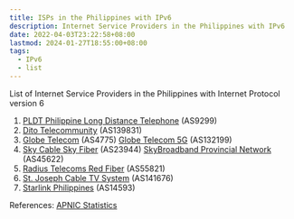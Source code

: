 ```yaml
---
title: ISPs in the Philippines with IPv6
description: Internet Service Providers in the Philippines with IPv6
date: 2022-04-03T23:22:58+08:00
lastmod: 2024-01-27T18:55:00+08:00
tags:
  - IPv6
  - list
---
```

List of Internet Service Providers in the Philippines with Internet Protocol version 6

1. [PLDT Philippine Long Distance Telephone](https://stats.labs.apnic.net/ipv6/AS9299) (AS9299)
2. [Dito Telecommunity](https://stats.labs.apnic.net/ipv6/AS139831) (AS139831)
3. [Globe Telecom](https://stats.labs.apnic.net/ipv6/AS4775) (AS4775) [Globe Telecom 5G](https://stats.labs.apnic.net/ipv6/AS132199) (AS132199)
4. [Sky Cable Sky Fiber](https://stats.labs.apnic.net/ipv6/AS23944) (AS23944) [SkyBroadband Provincial Network](https://stats.labs.apnic.net/ipv6/AS45622) (AS45622)
5. [Radius Telecoms Red Fiber](https://stats.labs.apnic.net/ipv6/AS55821) (AS55821)
6. [St. Joseph Cable TV System](https://stats.labs.apnic.net/ipv6/AS141676) (AS141676)
7. [Starlink Philippines](https://stats.labs.apnic.net/ipv6/AS14593?c=PH) (AS14593)

References:
[APNIC Statistics](https://stats.labs.apnic.net/ipv6/PH)